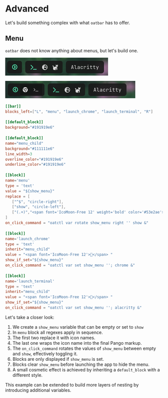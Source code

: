 # Advanced

Let's build something complex with what `oatbar` has to offer.

<!-- toc -->

## Menu

`oatbar` does not know anything about menus, but let's build one.

![Menu Closed](menu-closed.png)

![Menu Open](menu-open.png)

```toml
[[bar]]
blocks_left=["L", "menu", "launch_chrome", "launch_terminal", "R"]

[[default_block]]
background="#191919e6"

[[default_block]]
name="menu_child"
background="#111111e6"
line_width=3
overline_color="#191919e6"
underline_color="#191919e6"

[[block]]
name='menu'
type = 'text'
value = "${show_menu}"
replace = [
   ["^$", "circle-right"],
   ["show", "circle-left"],
   ["(.+)","<span font='IcoMoon-Free 12' weight='bold' color='#53e2ae'>$1</span>"],
]
on_click_command = "oatctl var rotate show_menu right '' show &"

[[block]]
name='launch_chrome'
type = 'text'
inherit="menu_child"
value = "<span font='IcoMoon-Free 12'></span> "
show_if_set="${show_menu}"
on_click_command = "oatctl var set show_menu ''; chrome &"

[[block]]
name='launch_terminal'
type = 'text'
inherit="menu_child"
value = "<span font='IcoMoon-Free 12'></span> "
show_if_set="${show_menu}"
on_click_command = "oatctl var set show_menu ''; alacritty &"
```

Let's take a closer look:

1. We create a `show_menu` variable that can be empty or set to `show`
1. In `menu` block all regexes apply in sequence.
1. The first two replace it with icon names. 
1. The last one wraps the icon name into the final Pango markup.
1. The `on_click_command` rotates the values of `show_menu` between empty and `show`, effectively toggling it.
1. Blocks are only displayed if `show_menu` is set.
1. Blocks clear `show_menu` before launching the app to hide the menu.
1. A small cosmetic effect is achieved by inheriting a `default_block` with a different style.

This example can be extended to build more layers of nesting by introducing additional variables.

